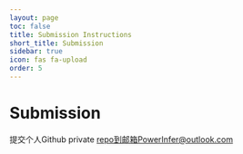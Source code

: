 ```yaml
---
layout: page
toc: false
title: Submission Instructions
short_title: Submission
sidebar: true
icon: fas fa-upload
order: 5
---
```


# Submission
提交个人Github private repo到邮箱PowerInfer@outlook.com
